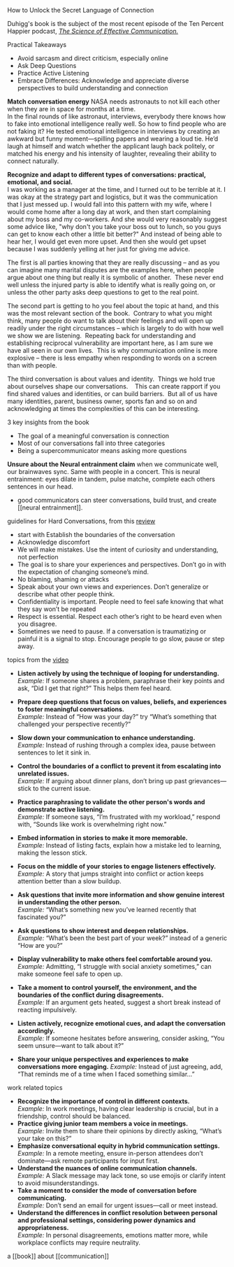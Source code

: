 How to Unlock the Secret Language of Connection

Duhigg's book is the subject of the most recent episode of the Ten Percent Happier podcast, [_The Science of Effective Communication._](https://www.tenpercent.com/tph/podcast-episode/charles-duhigg)


Practical Takeaways
- Avoid sarcasm and direct criticism, especially online
- Ask Deep Questions
- Practice Active Listening
- Embrace Differences: Acknowledge and appreciate diverse perspectives to build understanding and connection

**Match conversation energy**
NASA needs astronauts to not kill each other when they are in space for months at a time.  
In the final rounds of like astronaut, interviews, everybody there knows how to fake into emotional intelligence really well. So how to find people who are not faking it?
He tested emotional intelligence in interviews by creating an awkward but funny moment—spilling papers and wearing a loud tie. He’d laugh at himself and watch whether the applicant laugh back politely, or matched his energy and his intensity of laughter, revealing their ability to connect naturally.


**Recognize and adapt to different types of conversations: practical, emotional, and social.**  
I was working as a manager at the time, and I turned out to be terrible at it. I was okay at the strategy part and logistics, but it was the communication that I just messed up. I would fall into this pattern with my wife, where I would come home after a long day at work, and then start complaining about my boss and my co-workers. And she would very reasonably suggest some advice like, "why don't you take your boss out to lunch, so you guys can get to know each other a little bit better?" And instead of being able to hear her, I would get even more upset. And then she would get upset because I was suddenly yelling at her just for giving me advice.

The first is all parties knowing that they are really discussing – and as you can imagine many marital disputes are the examples here, when people argue about one thing but really it is symbolic of another.  These never end well unless the injured party is able to identify what is really going on, or unless the other party asks deep questions to get to the real point.

The second part is getting to ho you feel about the topic at hand, and this was the most relevant section of the book.  Contrary to what you might think, many people do want to talk about their feelings and will open up readily under the right circumstances – which is largely to do with how well we show we are listening.  Repeating back for understanding and establishing reciprocal vulnerability are important here, as I am sure we have all seen in our own lives.  This is why communication online is more explosive – there is less empathy when responding to words on a screen than with people.

The third conversation is about values and identity.  Things we hold true about ourselves shape our conversations.    This can create rapport if you find shared values and identities, or can build barriers.  But all of us have many identities, parent, business owner, sports fan and so on and acknowledging at times the complexities of this can be interesting.


3 key insights from the book
- The goal of a meaningful conversation is connection
- Most of our conversations fall into three categories
- Being a supercommunicator means asking more questions

**Unsure about the Neural entrainment claim**
when we communicate well, our brainwaves sync. Same with people in a concert.
This is neural entrainment: eyes dilate in tandem, pulse matche, complete each others sentences in our head. 

- good communicators can steer conversations, build trust, and create [[neural entrainment]].


guidelines for Hard Conversations, from this [review](https://nutreats.co.za/supercommunicators-book-review/)
- start with Establish the boundaries of the conversation
- Acknowledge discomfort
- We will make mistakes. Use the intent of curiosity and understanding, not perfection
- The goal is to share your experiences and perspectives. Don’t go in with the expectation of changing someone’s mind.
- No blaming, shaming or attacks
- Speak about your own views and experiences. Don’t generalize or describe what other people think.
- Confidentiality is important. People need to feel safe knowing that what they say won’t be repeated
- Respect is essential. Respect each other’s right to be heard even when you disagree.
- Sometimes we need to pause. If a conversation is traumatizing or painful it is a signal to stop. Encourage people to go slow, pause or step away.








topics from the [video](https://www.youtube.com/watch?v=v_lpMg-U1Dk)
- **Listen actively by using the technique of looping for understanding.**  
    _Example:_ If someone shares a problem, paraphrase their key points and ask, “Did I get that right?” This helps them feel heard.
- **Prepare deep questions that focus on values, beliefs, and experiences to foster meaningful conversations.**  
    _Example:_ Instead of “How was your day?” try “What’s something that challenged your perspective recently?”


- **Slow down your communication to enhance understanding.**  
    _Example:_ Instead of rushing through a complex idea, pause between sentences to let it sink in.
- **Control the boundaries of a conflict to prevent it from escalating into unrelated issues.**  
    _Example:_ If arguing about dinner plans, don’t bring up past grievances—stick to the current issue.
- **Practice paraphrasing to validate the other person's words and demonstrate active listening.**  
    _Example:_ If someone says, “I’m frustrated with my workload,” respond with, “Sounds like work is overwhelming right now.”
- **Embed information in stories to make it more memorable.**  
    _Example:_ Instead of listing facts, explain how a mistake led to learning, making the lesson stick.
- **Focus on the middle of your stories to engage listeners effectively.**  
    _Example:_ A story that jumps straight into conflict or action keeps attention better than a slow buildup.
- **Ask questions that invite more information and show genuine interest in understanding the other person.**  
    _Example:_ “What’s something new you’ve learned recently that fascinated you?”
- **Ask questions to show interest and deepen relationships.**  
    _Example:_ “What’s been the best part of your week?” instead of a generic “How are you?”
- **Display vulnerability to make others feel comfortable around you.**  
    _Example:_ Admitting, “I struggle with social anxiety sometimes,” can make someone feel safe to open up.
- **Take a moment to control yourself, the environment, and the boundaries of the conflict during disagreements.**  
    _Example:_ If an argument gets heated, suggest a short break instead of reacting impulsively.
- **Listen actively, recognize emotional cues, and adapt the conversation accordingly.**  
    _Example:_ If someone hesitates before answering, consider asking, “You seem unsure—want to talk about it?”
- **Share your unique perspectives and experiences to make conversations more engaging.**
    _Example:_ Instead of just agreeing, add, “That reminds me of a time when I faced something similar…”

work related topics
- **Recognize the importance of control in different contexts.**  
    _Example:_ In work meetings, having clear leadership is crucial, but in a friendship, control should be balanced.
- **Practice giving junior team members a voice in meetings.**  
    _Example:_ Invite them to share their opinions by directly asking, “What’s your take on this?”
- **Emphasize conversational equity in hybrid communication settings.**  
    _Example:_ In a remote meeting, ensure in-person attendees don’t dominate—ask remote participants for input first.
- **Understand the nuances of online communication channels.**  
    _Example:_ A Slack message may lack tone, so use emojis or clarify intent to avoid misunderstandings.
- **Take a moment to consider the mode of conversation before communicating.**  
    _Example:_ Don’t send an email for urgent issues—call or meet instead.
- **Understand the differences in conflict resolution between personal and professional settings, considering power dynamics and appropriateness.**  
    _Example:_ In personal disagreements, emotions matter more, while workplace conflicts may require neutrality.




a [[book]] about [[communication]]

